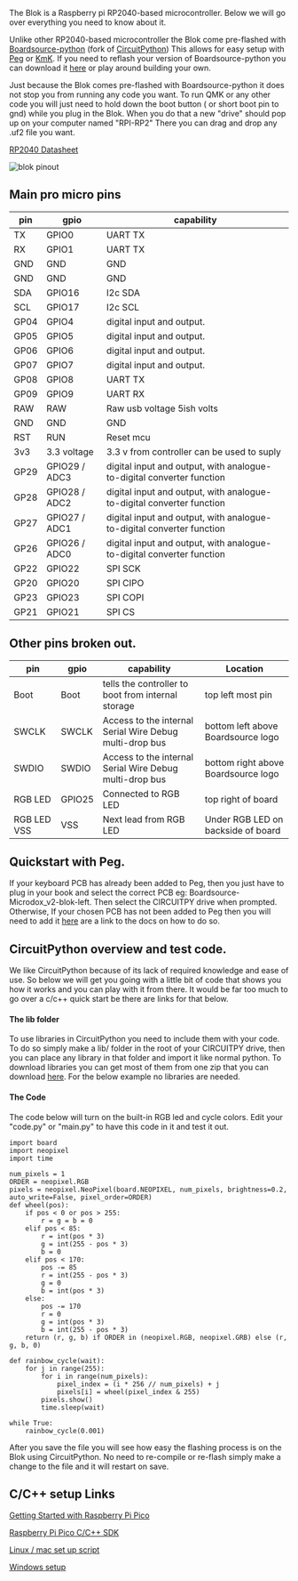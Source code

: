 The Blok is a Raspberry pi RP2040-based microcontroller. Below we will go over everything you need to know about it.

Unlike other RP2040-based microcontroller the Blok come pre-flashed with [Boardsource-python](https://github.com/boardsource/bs-python) (fork of [CircuitPython](https://circuitpython.org/)) This allows for easy setup with [Peg](https://peg.software/) or [KmK](https://www.kmkfw.io/). If you need to reflash your version of Boardsource-python you can download it [here](https://peg.software/api/blok.uf2) or play around building your own.

Just because the Blok comes pre-flashed with Boardsource-python it does not stop you from running any code you want. To run QMK or any other code you will just need to hold down the boot button ( or short boot pin to gnd) while you plug in the Blok. When you do that a new "drive" should pop up on your computer named "RPI-RP2" There you can drag and drop any .uf2 file you want.

[RP2040 Datasheet](https://datasheets.raspberrypi.com/rp2040/rp2040-datasheet.pdf)

![blok pinout](https://boardsource.imgix.net/617d3ea0-dd21-11ec-8169-f7a98d6afdaa.png)

## Main pro micro pins 

| pin  | gpio          | capability                                                            |
|------|---------------|-----------------------------------------------------------------------|
| TX   | GPIO0         | UART TX                                                               |
| RX   | GPIO1         | UART TX                                                               |
| GND  | GND           | GND                                                                   |
| GND  | GND           | GND                                                                   |
| SDA  | GPIO16        | I2c SDA                                                               |
| SCL  | GPIO17        | I2c SCL                                                               |
| GP04 | GPIO4         | digital input and output.                                             |
| GP05 | GPIO5         | digital input and output.                                             |
| GP06 | GPIO6         | digital input and output.                                             |
| GP07 | GPIO7         | digital input and output.                                             |
| GP08 | GPIO8         | UART TX                                                               |
| GP09 | GPIO9         | UART RX                                                               |
| RAW  | RAW           | Raw usb voltage 5ish volts                                            |
| GND  | GND           | GND                                                                   |
| RST  | RUN           | Reset mcu                                                             |
| 3v3  | 3.3 voltage   | 3.3 v from controller can be used to suply                            |
| GP29 | GPIO29 / ADC3 | digital input and output, with analogue-to-digital converter function |
| GP28 | GPIO28 / ADC2 | digital input and output, with analogue-to-digital converter function |
| GP27 | GPIO27 / ADC1 | digital input and output, with analogue-to-digital converter function |
| GP26 | GPIO26 / ADC0 | digital input and output, with analogue-to-digital converter function |
| GP22 | GPIO22        | SPI SCK                                                               |
| GP20 | GPIO20        | SPI CIPO                                                              |
| GP23 | GPIO23        | SPI COPI                                                              |
| GP21 | GPIO21        | SPI CS                                                                |


## Other pins broken out.

| pin         | gpio   | capability                                              | Location                            |
|-------------|--------|---------------------------------------------------------|-------------------------------------|
| Boot        | Boot   | tells the controller to boot from internal storage      | top left most pin                   |
| SWCLK       | SWCLK  | Access to the internal Serial Wire Debug multi-drop bus | bottom left above Boardsource logo  |
| SWDIO       | SWDIO  | Access to the internal Serial Wire Debug multi-drop bus | bottom right above Boardsource logo |
| RGB LED     | GPIO25 | Connected to RGB LED                                    | top right of board                  |
| RGB LED VSS | VSS    | Next lead from RGB LED                                  | Under RGB LED on backside of board |

## Quickstart with Peg.

If your keyboard PCB has already been added to Peg, then you just have to plug in your book and select the correct PCB eg: Boardsource-Microdox_v2-blok-left. Then select the CIRCUITPY drive when prompted. Otherwise, If your chosen PCB has not been added to Peg then you will need to add it [here](https://peg.software/docs/) are a link to the docs on how to do so.


## CircuitPython overview and test code.

We like CircuitPython because of its lack of required knowledge and ease of use. So below we will get you going with a little bit of code that shows you how it works and you can play with it from there. It would be far too much to go over a c/c++ quick start be there are links for that below.

#### The lib folder

To use libraries in CircuitPython you need to include them with your code. To do so simply make a lib/ folder in the root of your CIRCUITPY drive, then you can place any library in that folder and import it like normal python. To download libraries you can get most of them from one zip that you can download [here](https://github.com/adafruit/Adafruit_CircuitPython_Bundle/releases/download/20220415/adafruit-circuitpython-bundle-7.x-mpy-20220415.zip). For the below example no libraries are needed.

#### The Code

The code below will turn on the built-in RGB led and cycle colors. Edit your "code.py"  or "main.py" to have this code in it and test it out.

~~~
import board
import neopixel
import time

num_pixels = 1
ORDER = neopixel.RGB
pixels = neopixel.NeoPixel(board.NEOPIXEL, num_pixels, brightness=0.2, auto_write=False, pixel_order=ORDER)
def wheel(pos):
    if pos < 0 or pos > 255:
        r = g = b = 0
    elif pos < 85:
        r = int(pos * 3)
        g = int(255 - pos * 3)
        b = 0
    elif pos < 170:
        pos -= 85
        r = int(255 - pos * 3)
        g = 0
        b = int(pos * 3)
    else:
        pos -= 170
        r = 0
        g = int(pos * 3)
        b = int(255 - pos * 3)
    return (r, g, b) if ORDER in (neopixel.RGB, neopixel.GRB) else (r, g, b, 0)

def rainbow_cycle(wait):
    for j in range(255):
        for i in range(num_pixels):
            pixel_index = (i * 256 // num_pixels) + j
            pixels[i] = wheel(pixel_index & 255)
        pixels.show()
        time.sleep(wait)

while True:
    rainbow_cycle(0.001) 
~~~

After you save the file you will see how easy the flashing process is on the Blok using CircuitPython. No need to re-compile or re-flash simply make a change to the file and it will restart on save.

## C/C++ setup Links

[Getting Started with Raspberry Pi Pico](https://datasheets.raspberrypi.org/pico/getting-started-with-pico.pdf)

[Raspberry Pi Pico C/C++ SDK ](https://datasheets.raspberrypi.org/pico/raspberry-pi-pico-c-sdk.pdf)

[Linux /  mac set up script](https://github.com/raspberrypi/pico-setup/blob/master/pico_setup.sh)

[Windows setup](https://github.com/ndabas/pico-setup-windows)




